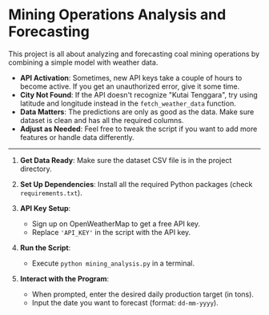 # Mining Operations Analysis and Forecasting

This project is all about analyzing and forecasting coal mining operations by combining a simple model with weather data.

- **API Activation**: Sometimes, new API keys take a couple of hours to become active. If you get an unauthorized error, give it some time.
- **City Not Found**: If the API doesn't recognize "Kutai Tenggara", try using latitude and longitude instead in the `fetch_weather_data` function.
- **Data Matters**: The predictions are only as good as the data. Make sure  dataset is clean and has all the required columns.
- **Adjust as Needed**: Feel free to tweak the script if you want to add more features or handle data differently.
---

1. **Get Data Ready**: Make sure the dataset CSV file is in the project directory.

2. **Set Up Dependencies**: Install all the required Python packages (check `requirements.txt`).

3. **API Key Setup**:
   - Sign up on OpenWeatherMap to get a free API key.
   - Replace `'API_KEY'` in the script with the API key.

4. **Run the Script**:
   - Execute `python mining_analysis.py` in a terminal.

5. **Interact with the Program**:
   - When prompted, enter the desired daily production target (in tons).
   - Input the date you want to forecast (format: `dd-mm-yyyy`).
